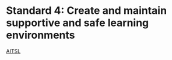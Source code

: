 # Standard 4: Create and maintain supportive and safe learning environments
[AITSL](https://www.aitsl.edu.au/standards#create-and-maintain-supportive-and-safe-learning-environments)